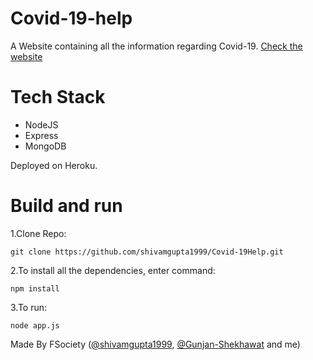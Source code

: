 # Covid-19-help
A Website containing all the information regarding Covid-19. [Check the website](https://covid-19help.herokuapp.com/)

# Tech Stack
- NodeJS
- Express
- MongoDB

Deployed on Heroku.

# Build and run
1.Clone Repo:

    git clone https://github.com/shivamgupta1999/Covid-19Help.git
    
2.To install all the dependencies, enter command:
    
    npm install
    
3.To run:
    
    node app.js

Made By
FSociety ([@shivamgupta1999](https://github.com/shivamgupta1999), [@Gunjan-Shekhawat](https://github.com/Gunjan-Shekhawat) and me)
